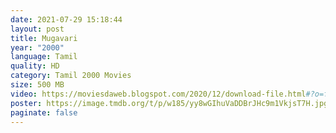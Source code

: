 ```yaml
---
date: 2021-07-29 15:18:44
layout: post
title: Mugavari
year: "2000"
language: Tamil
quality: HD
category: Tamil 2000 Movies
size: 500 MB
video: https://moviesdaweb.blogspot.com/2020/12/download-file.html#?o=fbfcfa68e4494a26940f9e8b5271f4b02b7edc2df9418586b7c7e7269d1658b9937865ecce8698f4ead03e5044e4075024843464079ba95520d06a82b6181b3413866d4fab68f5ad0d3bd79a9abac12c46ce8b3ddc24429d51618cc4724e0ad84eb992e17d0e847ebb1aad70876b3fe18a29e71539e0090807f825ce7ebc2625538789a409a813cf8fedccdc67baa7badd9378a0875a86783c795031f325a0629bc6113100bcaf78
poster: https://image.tmdb.org/t/p/w185/yy8wGIhuVaDDBrJHc9m1VkjsT7H.jpg
paginate: false
---
```

